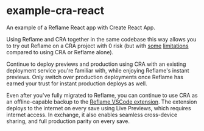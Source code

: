 # example-cra-react

An example of a Reflame React app with Create React App.

Using Reflame and CRA together in the same codebase this way allows you to try out Reflame on a CRA project with 0 risk (but with [some](https://github.com/reflame/example-cra-react/pull/2/commits/49eee1bbf9c423c15f8e5f2b457b6ae7cebc8373) [limitations](https://github.com/reflame/example-cra-react/pull/2/commits/4393398429f762975030386c51b5ef123b895329) compared to using CRA or Reflame alone). 

Continue to deploy previews and production using CRA with an existing deployment service you're familiar with, while enjoying Reflame's instant previews. Only switch over production deployments once Reflame has earned your trust for instant production deploys as well.

Even after you've fully migrated to Reflame, you can continue to use CRA as an offline-capable backup to the [Reflame VSCode extension](https://marketplace.visualstudio.com/items?itemName=reflame.agent). The extension deploys to the internet on every save using Live Previews, which requires internet access. In exchange, it also enables seamless cross-device sharing, and full production parity on every save.
